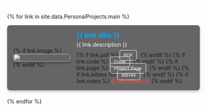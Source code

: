<h2 id="personalprojects" style="margin: 2px 0px -15px; color: #ffffff;">Personal Projects</h2>

<div class="personal-projects">
<ul class="project-list" style="list-style-type: none; padding-left: 0;">

{% for link in site.data.PersonalProjects.main %}

<li style="margin-bottom: 20px; padding: 15px; border: 1px solid rgba(255, 255, 255, 0.2); border-radius: 8px; box-shadow: 0px 4px 6px rgba(0, 0, 0, 0.2); background-color: rgba(0, 0, 0, 0.6);">
<div class="pub-row" style="display: flex; align-items: center;">

  <!-- 이미지 섹션 -->
  <div class="col-sm-3 abbr" style="flex: 0 0 150px; margin-right: 15px;">
    {% if link.image %} 
    <img src="{{ link.image }}" class="teaser img-fluid z-depth-1" style="width: 100%; max-width: 150px; height: auto; border-radius: 5px; box-shadow: 0px 4px 6px rgba(0, 0, 0, 0.3);">
    {% endif %}
  </div>
  
  <!-- 텍스트 섹션 -->
  <div class="col-sm-9" style="flex: 1;">
      <div class="title" style="font-weight: bold; font-size: 18px; color: #00aaff; margin-bottom: 5px;">
        <a href="{{ link.code }}" style="text-decoration: none; color: #00aaff;">{{ link.title }}</a>
      </div>
      <div class="description" style="font-size: 14px; color: #ffffff; margin-bottom: 10px;">{{ link.description }}</div>
      <!-- 버튼 섹션 -->
      <div class="links">
        {% if link.pdf %} 
        <a href="{{ link.pdf }}" class="btn btn-sm z-depth-0" role="button" target="_blank" style="font-size:12px; color: #ffffff; border: 1px solid #ffffff; padding: 5px 10px; border-radius: 4px; text-decoration: none; margin-right: 5px;">PDF</a>
        {% endif %}
        {% if link.code %} 
        <a href="{{ link.code }}" class="btn btn-sm z-depth-0" role="button" target="_blank" style="font-size:12px; color: #ffffff; border: 1px solid #ffffff; padding: 5px 10px; border-radius: 4px; text-decoration: none; margin-right: 5px;">Code</a>
        {% endif %}
        {% if link.page %} 
        <a href="{{ link.page }}" class="btn btn-sm z-depth-0" role="button" target="_blank" style="font-size:12px; color: #ffffff; border: 1px solid #ffffff; padding: 5px 10px; border-radius: 4px; text-decoration: none; margin-right: 5px;">Project Page</a>
        {% endif %}
        {% if link.bibtex %} 
        <a href="{{ link.bibtex }}" class="btn btn-sm z-depth-0" role="button" target="_blank" style="font-size:12px; color: #ffffff; border: 1px solid #ffffff; padding: 5px 10px; border-radius: 4px; text-decoration: none; margin-right: 5px;">BibTex</a>
        {% endif %}
        {% if link.notes %} 
        <strong> <i style="color:#e74d3c">{{ link.notes }}</i></strong>
        {% endif %}
      </div>
  </div>

</div>
</li>

{% endfor %}

</ul>
</div>
